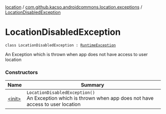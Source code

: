 [location](../../index.md) / [com.github.kacso.androidcommons.location.exceptions](../index.md) / [LocationDisabledException](./index.md)

# LocationDisabledException

`class LocationDisabledException : `[`RuntimeException`](https://kotlinlang.org/api/latest/jvm/stdlib/kotlin/-runtime-exception/index.html)

An Exception which is thrown when app does not have access to user location

### Constructors

| Name | Summary |
|---|---|
| [&lt;init&gt;](-init-.md) | `LocationDisabledException()`<br>An Exception which is thrown when app does not have access to user location |
